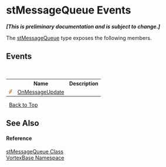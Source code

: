 # stMessageQueue Events
 _**\[This is preliminary documentation and is subject to change.\]**_

The <a href="T_VortexBase_stMessageQueue.md">stMessageQueue</a> type exposes the following members.


## Events
&nbsp;<table><tr><th></th><th>Name</th><th>Description</th></tr><tr><td>![Public event](media/pubevent.gif "Public event")</td><td><a href="E_VortexBase_stMessageQueue_OnMessageUpdate.md">OnMessageUpdate</a></td><td /></tr></table>&nbsp;
<a href="#stmessagequeue-events">Back to Top</a>

## See Also


#### Reference
<a href="T_VortexBase_stMessageQueue.md">stMessageQueue Class</a><br /><a href="N_VortexBase.md">VortexBase Namespace</a><br />